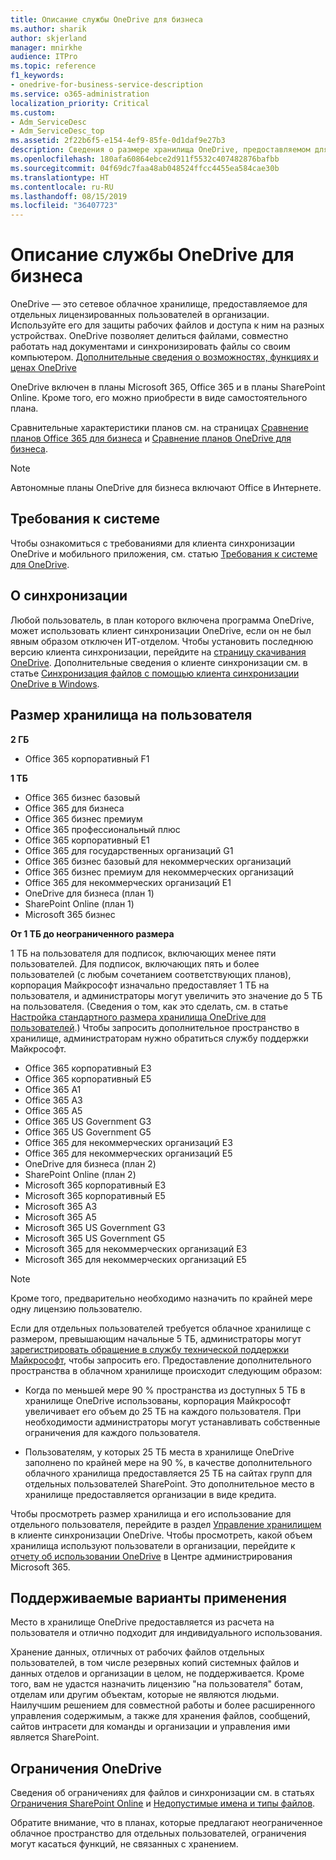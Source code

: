 ```yaml
---
title: Описание службы OneDrive для бизнеса
ms.author: sharik
author: skjerland
manager: mnirkhe
audience: ITPro
ms.topic: reference
f1_keywords:
- onedrive-for-business-service-description
ms.service: o365-administration
localization_priority: Critical
ms.custom:
- Adm_ServiceDesc
- Adm_ServiceDesc_top
ms.assetid: 2f22b6f5-e154-4ef9-85fe-0d1daf9e27b3
description: Сведения о размере хранилища OneDrive, предоставляемом для каждого плана подписки.
ms.openlocfilehash: 180afa60864ebce2d911f5532c407482876bafbb
ms.sourcegitcommit: 04f69dc7faa48ab048524ffcc4455ea584cae30b
ms.translationtype: HT
ms.contentlocale: ru-RU
ms.lasthandoff: 08/15/2019
ms.locfileid: "36407723"
---
```

# <a name="onedrive-for-business-service-description"></a>Описание службы OneDrive для бизнеса

OneDrive — это сетевое облачное хранилище, предоставляемое для отдельных лицензированных пользователей в организации. Используйте его для защиты рабочих файлов и доступа к ним на разных устройствах. OneDrive позволяет делиться файлами, совместно работать над документами и синхронизировать файлы со своим компьютером. [Дополнительные сведения о возможностях, функциях и ценах OneDrive](https://go.microsoft.com/fwlink/?linkid=850345) 
  
OneDrive включен в планы Microsoft 365, Office 365 и в планы SharePoint Online. Кроме того, его можно приобрести в виде самостоятельного плана. 
    
Сравнительные характеристики планов см. на страницах [Сравнение планов Office 365 для бизнеса](https://go.microsoft.com/fwlink/?linkid=799177) и [Сравнение планов OneDrive для бизнеса](https://products.office.com/ru-RU/onedrive-for-business/compare-onedrive-for-business-plans). 
  
> [!NOTE]
> Автономные планы OneDrive для бизнеса включают Office в Интернете. 
  
## <a name="system-requirements"></a>Требования к системе

Чтобы ознакомиться с требованиями для клиента синхронизации OneDrive и мобильного приложения, см. статью [Требования к системе для OneDrive](https://go.microsoft.com/fwlink/?linkid=837584).
  
## <a name="about-sync"></a>О синхронизации

Любой пользователь, в план которого включена программа OneDrive, может использовать клиент синхронизации OneDrive, если он не был явным образом отключен ИТ-отделом. Чтобы установить последнюю версию клиента синхронизации, перейдите на [страницу скачивания OneDrive](https://onedrive.live.com/about/download/). Дополнительные сведения о клиенте синхронизации см. в статье [Синхронизация файлов с помощью клиента синхронизации OneDrive в Windows](https://support.office.com/article/sync-files-with-the-onedrive-sync-client-in-windows-615391c4-2bd3-4aae-a42a-858262e42a49).
  
## <a name="storage-space-per-user"></a>Размер хранилища на пользователя

**2 ГБ**

- Office 365 корпоративный F1

**1 ТБ**

- Office 365 бизнес базовый
- Office 365 для бизнеса
- Office 365 бизнес премиум
- Office 365 профессиональный плюс
- Office 365 корпоративный E1
- Office 365 для государственных организаций G1
- Office 365 бизнес базовый для некоммерческих организаций
- Office 365 бизнес премиум для некоммерческих организаций
- Office 365 для некоммерческих организаций E1
- OneDrive для бизнеса (план 1)
- SharePoint Online (план 1)
- Microsoft 365 бизнес

**От 1 ТБ до неограниченного размера**
 
1 ТБ на пользователя для подписок, включающих менее пяти пользователей. Для подписок, включающих пять и более пользователей (с любым сочетанием соответствующих планов), корпорация Майкрософт изначально предоставляет 1 ТБ на пользователя, и администраторы могут увеличить это значение до 5 ТБ на пользователя. (Сведения о том, как это сделать, см. в статье [Настройка стандартного размера хранилища OneDrive для пользователей](/onedrive/set-default-storage-space).) Чтобы запросить дополнительное пространство в хранилище, администраторам нужно обратиться службу поддержки Майкрософт.

- Office 365 корпоративный E3
- Office 365 корпоративный E5
- Office 365 A1
- Office 365 A3
- Office 365 A5
- Office 365 US Government G3
- Office 365 US Government G5
- Office 365 для некоммерческих организаций E3
- Office 365 для некоммерческих организаций E5
- OneDrive для бизнеса (план 2)
- SharePoint Online (план 2)
- Microsoft 365 корпоративный E3
- Microsoft 365 корпоративный E5
- Microsoft 365 A3
- Microsoft 365 A5
- Microsoft 365 US Government G3
- Microsoft 365 US Government G5
- Microsoft 365 для некоммерческих организаций E3
- Microsoft 365 для некоммерческих организаций E5

> [!NOTE]
> Кроме того, предварительно необходимо назначить по крайней мере одну лицензию пользователю. 
  
Если для отдельных пользователей требуется облачное хранилище с размером, превышающим начальные 5 ТБ, администраторы могут [зарегистрировать обращение в службу технической поддержки Майкрософт](https://go.microsoft.com/fwlink/?linkid=869559), чтобы запросить его. Предоставление дополнительного пространства в облачном хранилище происходит следующим образом: 
  
- Когда по меньшей мере 90 % пространства из доступных 5 ТБ в хранилище OneDrive использованы, корпорация Майкрософт увеличивает его объем до 25 ТБ на каждого пользователя. При необходимости администраторы могут устанавливать собственные ограничения для каждого пользователя. 
    
- Пользователям, у которых 25 ТБ места в хранилище OneDrive заполнено по крайней мере на 90 %, в качестве дополнительного облачного хранилища предоставляется 25 ТБ на сайтах групп для отдельных пользователей SharePoint. Это дополнительное место в хранилище предоставляется организации в виде кредита.
    
Чтобы просмотреть размер хранилища и его использование для отдельного пользователя, перейдите в раздел [Управление хранилищем](https://support.office.com/article/31519161-059C-4764-B6F8-F5CD29F7FE68) в клиенте синхронизации OneDrive. Чтобы просмотреть, какой объем хранилища используют пользователи в организации, перейдите к [отчету об использовании OneDrive](/office365/admin/activity-reports/onedrive-for-business-usage) в Центре администрирования Microsoft 365. 
   
## <a name="supported-uses"></a>Поддерживаемые варианты применения

Место в хранилище OneDrive предоставляется из расчета на пользователя и отлично подходит для индивидуального использования.
  
Хранение данных, отличных от рабочих файлов отдельных пользователей, в том числе резервных копий системных файлов и данных отделов и организации в целом, не поддерживается. Кроме того, вам не удастся назначить лицензию "на пользователя" ботам, отделам или другим объектам, которые не являются людьми. Наилучшим решением для совместной работы и более расширенного управления содержимым, а также для хранения файлов, сообщений, сайтов интрасети для команды и организации и управления ими является SharePoint.
  
## <a name="onedrive-limits"></a>Ограничения OneDrive

Сведения об ограничениях для файлов и синхронизации см. в статьях [Ограничения SharePoint Online](/office365/servicedescriptions/sharepoint-online-service-description/sharepoint-online-limits) и [Недопустимые имена и типы файлов](https://support.office.com/article/64883a5d-228e-48f5-b3d2-eb39e07630fa).
  
Обратите внимание, что в планах, которые предлагают неограниченное облачное пространство для отдельных пользователей, ограничения могут касаться функций, не связанных с хранением. 
  

